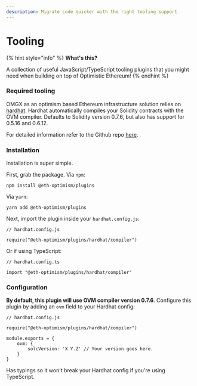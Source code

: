 ```yaml
---
description: Migrate code quicker with the right tooling support
---
```


# Tooling

{% hint style="info" %}
**What's this?**  
  
A collection of useful JavaScript/TypeScript tooling plugins that you might need when building on top of Optimistic Ethereum!
{% endhint %}

### Required tooling 

OMGX as an optimism based Ethereum infrastructure solution relies on [hardhat](https://hardhat.org/). Hardhat automatically compiles your Solidity contracts with the OVM compiler. Defaults to Solidity version 0.7.6, but also has support for 0.5.16 and 0.6.12.

For detailed information refer to the Github repo [here](https://github.com/ethereum-optimism/plugins).

### Installation

Installation is super simple.

First, grab the package. Via `npm`:

```text
npm install @eth-optimism/plugins
```

Via `yarn`:

```text
yarn add @eth-optimism/plugins
```

Next, import the plugin inside your `hardhat.config.js`:

```text
// hardhat.config.js

require("@eth-optimism/plugins/hardhat/compiler")
```

Or if using TypeScript:

```text
// hardhat.config.ts

import "@eth-optimism/plugins/hardhat/compiler"
```

### Configuration

**By default, this plugin will use OVM compiler version 0.7.6**. Configure this plugin by adding an `ovm` field to your Hardhat config:

```text
// hardhat.config.js

require("@eth-optimism/plugins/hardhat/compiler")

module.exports = {
    ovm: {
        solcVersion: 'X.Y.Z' // Your version goes here.
    }
}
```

Has typings so it won't break your Hardhat config if you're using TypeScript.




